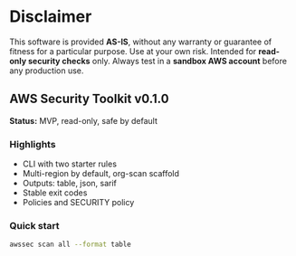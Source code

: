 # Disclaimer
This software is provided **AS-IS**, without any warranty or guarantee of fitness for a particular purpose. 
Use at your own risk. Intended for **read-only security checks** only. 
Always test in a **sandbox AWS account** before any production use.

## AWS Security Toolkit v0.1.0

**Status:** MVP, read-only, safe by default

### Highlights
- CLI with two starter rules
- Multi-region by default, org-scan scaffold
- Outputs: table, json, sarif
- Stable exit codes
- Policies and SECURITY policy

### Quick start
```bash
awssec scan all --format table
```
